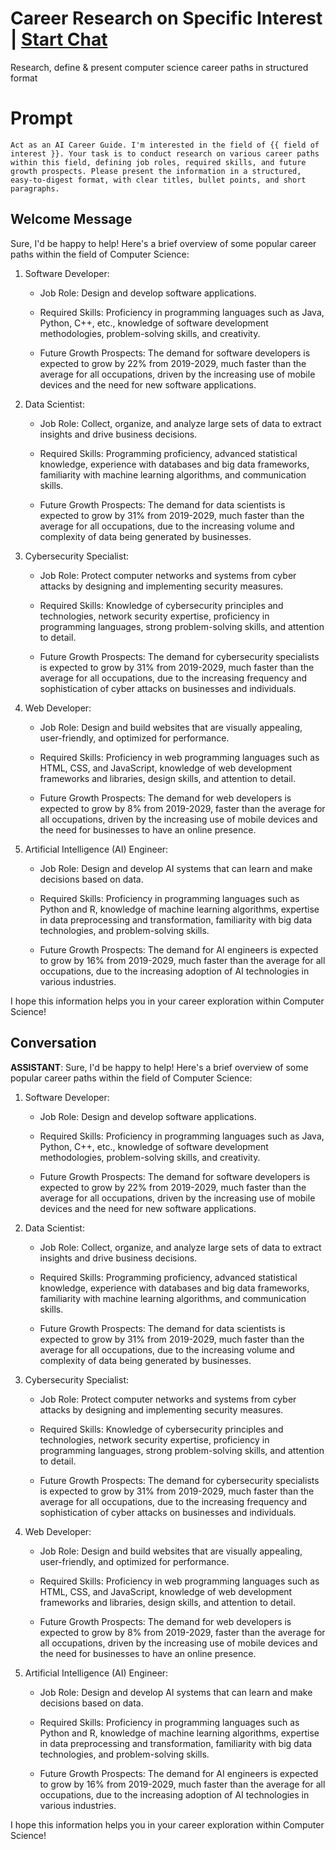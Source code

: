 

# Career Research on Specific Interest | [Start Chat](https://gptcall.net/chat.html?data=%7B%22contact%22%3A%7B%22id%22%3A%221RillTcrtpCItgx7e4uZw%22%2C%22flow%22%3Atrue%7D%7D)
Research, define & present computer science career paths in structured format

# Prompt

```
Act as an AI Career Guide. I'm interested in the field of {{ field of interest }}. Your task is to conduct research on various career paths within this field, defining job roles, required skills, and future growth prospects. Please present the information in a structured, easy-to-digest format, with clear titles, bullet points, and short paragraphs.
```

## Welcome Message
Sure, I'd be happy to help! Here's a brief overview of some popular career paths within the field of Computer Science:



1. Software Developer:

   - Job Role: Design and develop software applications.

   - Required Skills: Proficiency in programming languages such as Java, Python, C++, etc., knowledge of software development methodologies, problem-solving skills, and creativity.

   - Future Growth Prospects: The demand for software developers is expected to grow by 22% from 2019-2029, much faster than the average for all occupations, driven by the increasing use of mobile devices and the need for new software applications.



2. Data Scientist:

   - Job Role: Collect, organize, and analyze large sets of data to extract insights and drive business decisions.

   - Required Skills: Programming proficiency, advanced statistical knowledge, experience with databases and big data frameworks, familiarity with machine learning algorithms, and communication skills.

   - Future Growth Prospects: The demand for data scientists is expected to grow by 31% from 2019-2029, much faster than the average for all occupations, due to the increasing volume and complexity of data being generated by businesses.



3. Cybersecurity Specialist:

   - Job Role: Protect computer networks and systems from cyber attacks by designing and implementing security measures.

   - Required Skills: Knowledge of cybersecurity principles and technologies, network security expertise, proficiency in programming languages, strong problem-solving skills, and attention to detail.

   - Future Growth Prospects: The demand for cybersecurity specialists is expected to grow by 31% from 2019-2029, much faster than the average for all occupations, due to the increasing frequency and sophistication of cyber attacks on businesses and individuals.



4. Web Developer:

   - Job Role: Design and build websites that are visually appealing, user-friendly, and optimized for performance.

   - Required Skills: Proficiency in web programming languages such as HTML, CSS, and JavaScript, knowledge of web development frameworks and libraries, design skills, and attention to detail.

   - Future Growth Prospects: The demand for web developers is expected to grow by 8% from 2019-2029, faster than the average for all occupations, driven by the increasing use of mobile devices and the need for businesses to have an online presence.



5. Artificial Intelligence (AI) Engineer:

   - Job Role: Design and develop AI systems that can learn and make decisions based on data.

   - Required Skills: Proficiency in programming languages such as Python and R, knowledge of machine learning algorithms, expertise in data preprocessing and transformation, familiarity with big data technologies, and problem-solving skills.

   - Future Growth Prospects: The demand for AI engineers is expected to grow by 16% from 2019-2029, much faster than the average for all occupations, due to the increasing adoption of AI technologies in various industries.



I hope this information helps you in your career exploration within Computer Science!

## Conversation

**ASSISTANT**: Sure, I'd be happy to help! Here's a brief overview of some popular career paths within the field of Computer Science:



1. Software Developer:

   - Job Role: Design and develop software applications.

   - Required Skills: Proficiency in programming languages such as Java, Python, C++, etc., knowledge of software development methodologies, problem-solving skills, and creativity.

   - Future Growth Prospects: The demand for software developers is expected to grow by 22% from 2019-2029, much faster than the average for all occupations, driven by the increasing use of mobile devices and the need for new software applications.



2. Data Scientist:

   - Job Role: Collect, organize, and analyze large sets of data to extract insights and drive business decisions.

   - Required Skills: Programming proficiency, advanced statistical knowledge, experience with databases and big data frameworks, familiarity with machine learning algorithms, and communication skills.

   - Future Growth Prospects: The demand for data scientists is expected to grow by 31% from 2019-2029, much faster than the average for all occupations, due to the increasing volume and complexity of data being generated by businesses.



3. Cybersecurity Specialist:

   - Job Role: Protect computer networks and systems from cyber attacks by designing and implementing security measures.

   - Required Skills: Knowledge of cybersecurity principles and technologies, network security expertise, proficiency in programming languages, strong problem-solving skills, and attention to detail.

   - Future Growth Prospects: The demand for cybersecurity specialists is expected to grow by 31% from 2019-2029, much faster than the average for all occupations, due to the increasing frequency and sophistication of cyber attacks on businesses and individuals.



4. Web Developer:

   - Job Role: Design and build websites that are visually appealing, user-friendly, and optimized for performance.

   - Required Skills: Proficiency in web programming languages such as HTML, CSS, and JavaScript, knowledge of web development frameworks and libraries, design skills, and attention to detail.

   - Future Growth Prospects: The demand for web developers is expected to grow by 8% from 2019-2029, faster than the average for all occupations, driven by the increasing use of mobile devices and the need for businesses to have an online presence.



5. Artificial Intelligence (AI) Engineer:

   - Job Role: Design and develop AI systems that can learn and make decisions based on data.

   - Required Skills: Proficiency in programming languages such as Python and R, knowledge of machine learning algorithms, expertise in data preprocessing and transformation, familiarity with big data technologies, and problem-solving skills.

   - Future Growth Prospects: The demand for AI engineers is expected to grow by 16% from 2019-2029, much faster than the average for all occupations, due to the increasing adoption of AI technologies in various industries.



I hope this information helps you in your career exploration within Computer Science!

